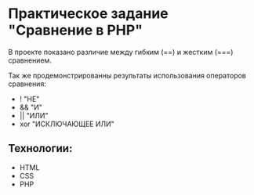 # Практическое задание "Сравнение в PHP"

В проекте показано различие между гибким (==) и жестким (===) сравнением.

Так же продемонстрированны результаты использования операторов сравнения:
- ! "НЕ"
- && "И"
- || "ИЛИ"
- xor "ИСКЛЮЧАЮЩЕЕ ИЛИ"

## Технологии:
- HTML
- CSS
- PHP

